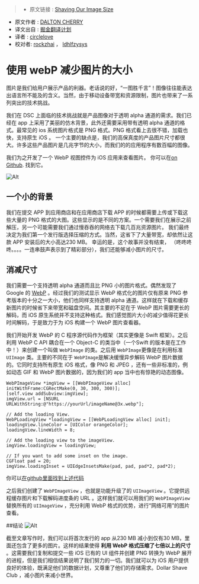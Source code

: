 >* 原文链接 : [Shaving Our Image Size](http://engineering.dollarshaveclub.com/shaving-our-image-size/?utm_campaign=iOS%2BDev%2BWeekly&utm_medium=email&utm_source=iOS_Dev_Weekly_Issue_247)
* 原文作者 : [DALTON CHERRY](https://github.com/daltoniam)
* 译文出自 : [掘金翻译计划](https://github.com/xitu/gold-miner)
* 译者 : [circlelove](https://github.com/circlelove)
* 校对者: [rockzhai](https://github.com/rockzhai) ，  [ldhlfzysys](https://github.com/ldhlfzysys)

# 使用 webP 减少图片的大小

图片是我们给用户展示产品的利器。老话说的好，“一图胜千言”！图像往往能表达出语言所不能及的含义。当然，由于移动设备带宽和资源限制，图片也带来了一系列突出的技术挑战。

我们在 DSC 上面临的技术挑战就是产品图像对于透明 alpha 通道的需求。我们已经在 app 上采用了美丽的仿木背景，此外还需要采用带有透明 alpha 通道的格式。最常见的 ios 系统图片格式是 PNG 格式。PNG 格式看上去很不错，加载也快，支持原生 iOS 。
一个主要的缺点是，我们的高保真度的产品图片尺寸都很大。许多这些产品图片是几兆字节的大小，而我们的的应用程序有数百幅的图像。

我们为之开发了一个 WebP 视图控件为 iOS 应用来查看图片。 你可以在[on Github](https://github.com/dollarshaveclub/ImageButter). 找到它。


![Alt](http://engineering.dollarshaveclub.com/assets/images/articles/2016-04-07-shaving-our-image-size/img-comp.png)

## 一个小的背景

我们在提交 APP 到应用商店和在应用商店下载 APP 的时候都需要上传或下载这些大量的 PNG 格式的大图。这些显示的是不同的方案。一个需要我们在展示之前解压，另一个可能需要我们通过慢吞吞的网络去下载几百兆资源图片。 我们最终决定为我们第一个发行版选择压缩的方式。当然，这省下了大量带宽，却依然让这款 APP 安装后的大小高达230 MB。 幸运的是，这个故事并没有结束， （咚咚咚咚。。。。一连串鼓声表示到了精彩部分），我们还能够减小图片的尺寸。

## 消减尺寸
我们需要一个支持透明 alpha 通道而且比 PNG 小的图片格式。偶然发现了 Google 的 [WebP](https://developers.google.com/speed/webp)  。经过我们的测试显示 WebP 格式化的图片仅有原来 PNG 参考版本的十分之一大小，他们也同样支持透明 alpha 通道。这样就在下载和缓存新图片的时候省下来带宽和磁盘空间。其主要的不足在于 WebP 图片需要更长的解码，而 iOS 原生系统并不支持这种格式。我们感觉图片大小的减少值得花更长时间解码，于是致力于为 iOS 构建一个 WebP 图片查看器。

我们开始开发 WebP 的 C 程序源代码作为框架（其实更像是 Swift 框架）。之后利用 WebP C API 耦合在一个 Object-C 的类当中（一个Swift 的版本是在工作中！）来创建一个叫做 `WebPImage` 的类。之后用 `WebPImage`更像是在利用标准 `UIImage` 类。主要的不同在于 `WebPImage`是解决缓慢异步解码 WebP 图片数据的。它同时支持所有原生 iOS 格式，像 PNG 和 JPEG ，还有一些非标准的，例如动态 GIF 和 WebP 图片数据的，因为我们的 app 当中也有惊艳的动态图像。


    WebPImageView *imgView = [[WebPImageView alloc] initWithFrame:CGRectMake(0, 30, 300, 300)];
    [self.view addSubview:imgView];
    imgView.url = [NSURL URLWithString:@"https://yourUrl/imageName@3x.webp"];

    // Add the loading View.
    WebPLoadingView *loadingView = [[WebPLoadingView alloc] init];
    loadingView.lineColor = [UIColor orangeColor];
    loadingView.lineWidth = 8;

    // Add the loading view to the imageView.
    imgView.loadingView = loadingView;

    // If you want to add some inset on the image.
    CGFloat pad = 20;
    imgView.loadingInset = UIEdgeInsetsMake(pad, pad, pad*2, pad*2);

你可以[在github里面找到上述代码](https://github.com/dollarshaveclub/ImageButter)

之后我们创建了 `WebPImageView` ，也就是功能升级了的 `UIImageView` 。它提供远程缓存图片和下载解码进度条的 URL 。这样我们就可以用我们的 `WebPImageView`  替换所有的 `UIImageView` ，充分利用 WebP 格式的优势，进行“网络可用”的图片查看。


##结论
![Alt](http://engineering.dollarshaveclub.com/assets/images/articles/2016-04-07-shaving-our-image-size/image-size-graph.png)

截至文章写作时，我们可以将首次发行的 app 从230 MB 减小到仅有30 MB，里面还包含了更多的图片。这样的结果使得 **利用 WebP 格式压缩了七倍以上的尺寸** 。这需要我们复制和提交一些 iOS 已有的 UI 组件并创建 PNG 转换为 WebP 展开的进程，但是我们相信结果说明了我们努力的一切。我们就可以为 iOS 用户提供良好的体验，既满足他们的数据计划，又尊重了他们的存储需求。Dollar Shave Club ，减小图片来减小世界。
